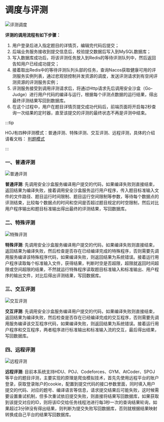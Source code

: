 # 调度与评测

![评测调度](/judge_dispatch.png)

**评测的调用流程有如下步骤：**

1. 用户登录后进入指定题目的详情页，编辑完代码后提交；
2. 后端业务服务接收到提交信息后，校验提交数据后写入到MySQL数据库；
3. 写入数据库成功后，将该评测任务放入到Redis的等待评测队列中，然后返回告知用户已经成功提交；
4. 接着取出Redis中的等待评测队列头部的任务，查询Nacos获取健康可用的评测服务实例列表，通过悲观锁控制并发资源的调度，发送评测请求到有空闲评测资源的评测服务实例；
5. 评测服务接受到调用评测请求后，将通过Http请求先后调用安全沙盒（Go-Judge）进行用户代码的编译与运行，根据每个评测点数据的运行结果，得出最终评测结果写回到数据库。
6. 在这个过程中，用户在题目详情页提交成功代码后，前端页面将开启每2秒查询一次结果的定时器，直至该提交的评测的最终状态不再是评测中结束。

:::tip

HOJ有四种评测模式：普通评测、特殊评测、交互评测、远程评测，具体的介绍请看文档： [判题模式](/use/judge-mode/)

:::

### 一、普通评测

![普通评测](/default_judge.png)

**普通评测**: 先调用安全沙盒服务编译用户提交的代码，如果编译失败则直接结束，返回结果为编译失败，接着调用安全沙盒服务运行用户程序，传入题目标准输入文件的文件路径、题目运行时间限制、题目运行空间限制等参数，等待每个数据点的评测结束，比较每个数据点的时间和空间是否超过题目规定的时空限制，然后对比用户程序输出和题目标准输出得出最终的评测结果，写回数据库。

### 二、特殊评测

![特殊评测](/spj_judge.png)

**特殊评测**: 先调用安全沙盒服务编译用户提交的代码，如果编译失败则直接结束，返回结果为编译失败，然后检查是否存在已经编译完成的特殊程序，否则需要先调用服务编译该特殊程序代码，如果编译失败，则返回结果为系统错误。接着运行用户程序读取每个标准输入文件，获得结果，判断时空是否超限，超限就返回时间超限或空间超限的结果，不然就运行特殊程序读取题目标准输入和标准输出、用户程序的输出文件，对比后得出评测结果，写回数据库。

### 三、交互评测

![交互评测](/interactive_judge.png)

**交互评测**: 先调用安全沙盒服务编译用户提交的代码，如果编译失败则直接结束，返回结果为编译失败，然后检查是否存在已经编译完成的交互程序，否则需要先调用服务编译该交互程序代码，如果编译失败，则返回结果为系统错误。接着运行用户程序和交互程序，两者程序进行标准输出和标准输入流的交互，最后得出结果，写回数据库。

### 四、远程评测

![远程评测](/remote_judge.png)

**远程评测**: 目前本系统支持HDU、POJ、Codeforces、GYM、AtCoder、SPOJ等平台的题目评测，主要实现的原理是爬虫模拟技术，首先先使用远程平台的账户登录，获取登录账户的cookie，配置到提交代码的接口参数里面，同时填入用户提交的代码、对应的题号、编译语言等信息，请求提交结果后可能失败，这时候需要设置重试机制，但多次重试依旧提交失败，则直接将结果写回数据库，如果获取到该提交对应的ID，则将该ID交给任务线程池进行每3秒一次的查询结果轮询，如果超过3分钟没有得出结果，则判断为提交失败写回数据库，否则就根据结果映射转换成自己平台的结果写回数据库。